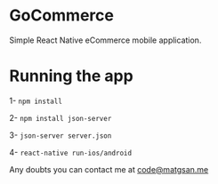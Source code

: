 # GoCommerce
Simple React Native eCommerce mobile application.

# Running the app
1- `npm install` 

2- `npm install json-server`

3- `json-server server.json`

4- `react-native run-ios/android`

Any doubts you can contact me at code@matgsan.me

